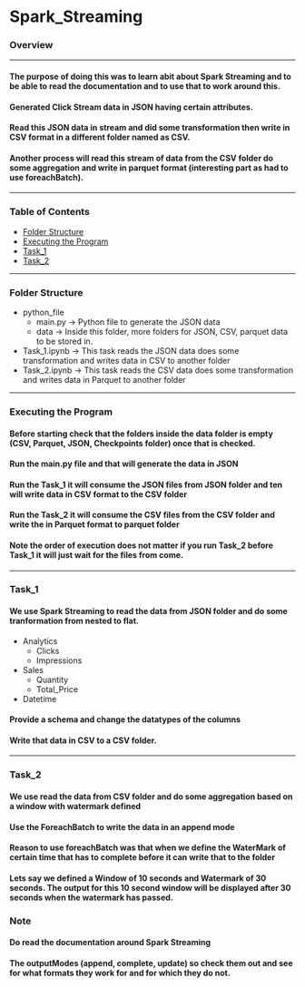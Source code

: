 # Spark_Streaming

### Overview

---

#### The purpose of doing this was to learn abit about Spark Streaming and to be able to read the documentation and to use that to work around this. 
#### Generated Click Stream data in JSON having certain attributes. 
#### Read this JSON data in stream and did some transformation then write in CSV format in a different folder named as CSV.
#### Another process will read this stream of data from the CSV folder do some aggregation and write in parquet format (interesting part as had to use foreachBatch).

---

### Table of Contents
- [Folder Structure](#folder-structure)
- [Executing the Program](#executing-the-program)
- [Task_1](#task_1)
- [Task_2](#task_2)

---


### Folder Structure
- python_file
  - main.py     -> Python file to generate the JSON data
  - data        -> Inside this folder, more folders for JSON, CSV, parquet data to be stored in. 
- Task_1.ipynb  -> This task reads the JSON data does some transformation and writes data in CSV to another folder
- Task_2.ipynb  -> This task reads the CSV data does some transformation and writes data in Parquet to another folder

---

### Executing the Program
#### Before starting check that the folders inside the **data** folder is empty (CSV, Parquet, JSON, Checkpoints folder) once that is checked.
#### Run the main.py file and that will generate the data in **JSON**
#### Run the **Task_1** it will consume the JSON files from JSON folder and ten will write data in CSV format to the CSV folder
#### Run the **Task_2** it will consume the CSV files from the CSV folder and write the in Parquet format to parquet folder
#### Note the order of execution does not matter if you run Task_2 before Task_1 it will just wait for the files from come. 

---

### Task_1
#### We use Spark Streaming to read the data from JSON folder and do some tranformation from nested to flat.
- Analytics
  - Clicks
  - Impressions
- Sales
  - Quantity
  - Total_Price
- Datetime
#### Provide a schema and change the datatypes of the columns
#### Write that data in CSV to a CSV folder.

---

### Task_2

#### We use read the data from CSV folder and do some aggregation based on a window with watermark defined
#### Use the ForeachBatch to write the data in an append mode

#### Reason to use foreachBatch was that when we define the WaterMark of certain time that has to complete before it can write that to the folder
#### Lets say we defined a **Window** of 10 seconds and **Watermark** of 30 seconds. The output for this 10 second window will be displayed after 30 seconds when the watermark has passed. 


### Note

#### Do read the documentation around Spark Streaming
#### The outputModes (append, complete, update) so check them out and see for what formats they work for and for which they do not.

